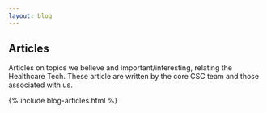 ```yaml
---
layout: blog
---
```


## Articles 
<p> Articles on topics we believe and important/interesting, relating the Healthcare Tech. These article are written by 
the core CSC team and those associated with us.</p>

{% include blog-articles.html %}
